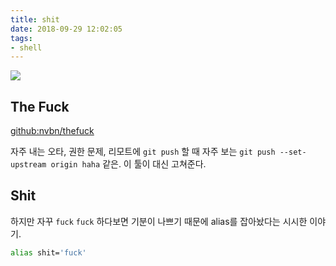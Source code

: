 ```yaml
---
title: shit
date: 2018-09-29 12:02:05
tags:
- shell
---
```


![](https://raw.githubusercontent.com/nvbn/thefuck/master/example.gif)

<!-- more --> 

## The Fuck

[github:nvbn/thefuck](https://github.com/nvbn/thefuck)

자주 내는 오타, 권한 문제, 리모트에 `git push` 할 때 자주 보는 `git push --set-upstream origin haha` 같은. 이 툴이 대신 고쳐준다. 

## Shit

하지만 자꾸 `fuck` `fuck` 하다보면 기분이 나쁘기 때문에 alias를 잡아놨다는 시시한 이야기.

```bash
alias shit='fuck'
```

